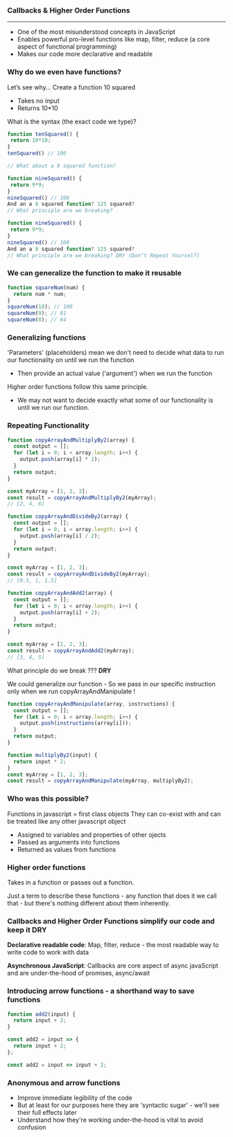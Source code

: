 ### Callbacks & Higher Order Functions

---

- One of the most misunderstood concepts in JavaScript
- Enables powerful pro-level functions like map, filter, reduce (a core aspect of functional programming)
- Makes our code more declarative and readable

### Why do we even have functions?

Let’s see why…
Create a function 10 squared

- Takes no input
- Returns 10\*10

What is the syntax (the exact code we type)?

```javascript
function tenSquared() {
 return 10*10;
}
tenSquared() // 100

// What about a 9 squared function?

function nineSquared() {
 return 9*9;
}
nineSquared() // 100
And an a 8 squared function? 125 squared?
// What principle are we breaking?

function nineSquared() {
 return 9*9;
}
nineSquared() // 100
And an a 8 squared function? 125 squared?
// What principle are we breaking? DRY (Don’t Repeat Yourself)

```

### We can generalize the function to make it reusable

```javascript
function squareNum(num) {
  return num * num;
}
squareNum(10); // 100
squareNum(9); // 81
squareNum(8); // 64
```

### Generalizing functions

'Parameters' (placeholders) mean we don't need to decide what data to run our functionality on until we run the function

- Then provide an actual value ('argument') when we run the function

Higher order functions follow this same principle.

- We may not want to decide exactly what some of our functionality is until we run our function.

### Repeating Functionality

```javascript
function copyArrayAndMultiplyBy2(array) {
  const output = [];
  for (let i = 0; i < array.length; i++) {
    output.push(array[i] * 2);
  }
  return output;
}

const myArray = [1, 2, 3];
const result = copyArrayAndMultiplyBy2(myArray);
// [2, 4, 6]
```

```javascript
function copyArrayAndDivideBy2(array) {
  const output = [];
  for (let i = 0; i < array.length; i++) {
    output.push(array[i] / 2);
  }
  return output;
}

const myArray = [1, 2, 3];
const result = copyArrayAndDivideBy2(myArray);
// [0.5, 1, 1.5]
```

```javascript
function copyArrayAndAdd2(array) {
  const output = [];
  for (let i = 0; i < array.length; i++) {
    output.push(array[i] + 2);
  }
  return output;
}

const myArray = [1, 2, 3];
const result = copyArrayAndAdd2(myArray);
// [3, 4, 5]
```

What principle do we break ??? **DRY**

We could generalize our function - So we pass in our specific instruction only when we run copyArrayAndManipulate !

```javascript
function copyArrayAndManipulate(array, instructions) {
  const output = [];
  for (let i = 0; i < array.length; i++) {
    output.push(instructions(array[i]));
  }
  return output;
}

function multiplyBy2(input) {
  return input * 2;
}
const myArray = [1, 2, 3];
const result = copyArrayAndManipulate(myArray, multiplyBy2);
```

### Who was this possible?

Functions in javascript = first class objects
They can co-exist with and can be treated like any other javascript object

- Assigned to variables and properties of other ojects
- Passed as arguments into functions
- Returned as values from functions

### Higher order functions

Takes in a function or passes out a function.

Just a term to describe these functions - any function that does it we call that - but there's nothing different about them inherently.

### Callbacks and Higher Order Functions simplify our code and keep it DRY

**Declarative readable code**: Map, filter, reduce - the most readable way to write code to work with data

**Asynchronous JavaScript**: Callbacks are core aspect of async javaScript and are under-the-hood of promises, async/await

### Introducing arrow functions - a shorthand way to save functions

```javascript
function add2(input) {
  return input + 2;
}

const add2 = input => {
  return input + 2;
};

const add2 = input => input + 2;
```

### Anonymous and arrow functions

- Improve immediate legibility of the code
- But at least for our purposes here they are 'syntactic sugar' - we'll see their full effects later
- Understand how they're working under-the-hood is vital to avoid confusion
